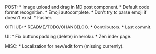 POST:
    * Image upload and drag in MD post component.
    * Default code format recognition.
    * Emoji autocomplete.
    * Don't try to parse emoji if doesn't exist.
    * Pusher.

GITHUB:
    * README/TODO/CHANGELOG.
    * Contributors.
    * Last commit.

UI:
    * Fix buttons padding (delete) in heroku.
    * Zen index page.

MISC:
    * Localization for new/edit form (missing currently).

